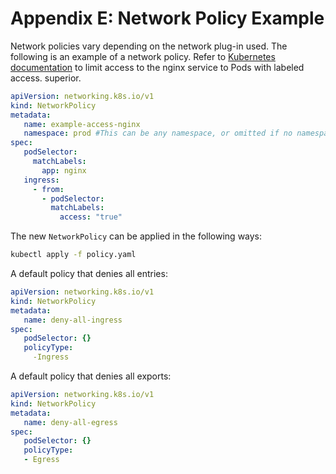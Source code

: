 # Appendix E: Network Policy Example

Network policies vary depending on the network plug-in used. The following is an example of a network policy. Refer to [Kubernetes documentation](https://kubernetes.io/docs/tasks/administer-cluster/declare-network-policy/) to limit access to the nginx service to Pods with labeled access. superior.

```yaml
apiVersion: networking.k8s.io/v1
kind: NetworkPolicy
metadata:
   name: example-access-nginx
   namespace: prod #This can be any namespace, or omitted if no namespace is used.
spec:
   podSelector:
     matchLabels:
       app: nginx
   ingress:
     - from:
       - podSelector:
         matchLabels:
           access: "true"
```

The new `NetworkPolicy` can be applied in the following ways:

```sh
kubectl apply -f policy.yaml
```

A default policy that denies all entries:

```yaml
apiVersion: networking.k8s.io/v1
kind: NetworkPolicy
metadata:
   name: deny-all-ingress
spec:
   podSelector: {}
   policyType:
     -Ingress
```

  A default policy that denies all exports:

```yaml
apiVersion: networking.k8s.io/v1
kind: NetworkPolicy
metadata:
   name: deny-all-egress
spec:
   podSelector: {}
   policyType:
   - Egress
```